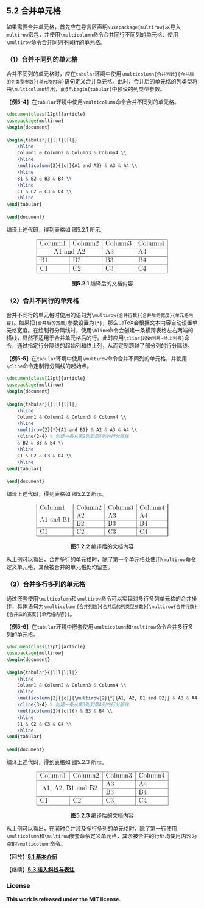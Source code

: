 ## 5.2 合并单元格

如果需要合并单元格，首先应在导言区声明`\usepackage{multirow}`以导入`multirow`宏包，并使用`\multicolumn`命令合并同行不同列的单元格、使用`\multirow`命令合并同列不同行的单元格。

### （1）合并不同列的单元格

合并不同列的单元格时，应在`tabular`环境中使用`\multicolumn{合并列数}{合并后的列类型参数}{单元格内容}`语句定义合并单元格。此时，合并后的单元格的列类型将由`\multicolumn`给出，而非`\begin{tabular}`中预设的列类型参数。

【**例5-4**】在`tabular`环境中使用`\multicolumn`命令合并不同列的单元格。

```tex
\documentclass[12pt]{article}
\usepackage{multirow}
\begin{document}

\begin{tabular}{|l|l|l|l|}
    \hline
    Column1 & Column2 & Column3 & Column4 \\
    \hline
    \multicolumn{2}{|c|}{A1 and A2} & A3 & A4 \\
    \hline
    B1 & B2 & B3 & B4 \\
    \hline
    C1 & C2 & C3 & C4 \\
    \hline
\end{tabular}

\end{document}
```

编译上述代码，得到表格如 图5.2.1 所示。

<p align="center">
<img align="middle" src="graphics/eg5_3new.png" width="350" />
</p>

<center><b>图5.2.1</b> 编译后的文档内容</center>

### （2）合并不同行的单元格

合并不同行的单元格时使用的语句为`\multirow{合并行数}{合并后的宽度}{单元格内容}`。如果把`{合并后的宽度}`参数设置为`{*}`，那么LaTeX会根据文本内容自动设置单元格宽度。在绘制行分隔线时，使用`\hline`命令会创建一条横跨表格左右两端的横线，显然不适用于合并单元格后的行。此时应用`\cline{起始列号-终止列号}`命令，通过指定行分隔线的起始列和终止列，从而定制跨越了部分列的行分隔线。

【**例5-5**】在`tabular`环境中使用`\multirow`命令合并不同列的单元格，并使用`\cline`命令定制行分隔线的起始点。

```tex
\documentclass[12pt]{article}
\usepackage{multirow}
\begin{document}

\begin{tabular}{|l|l|l|l|}
    \hline
    Column1 & Column2 & Column3 & Column4 \\
    \hline
    \multirow{2}{*}{A1 and B1} & A2 & A3 & A4 \\
    \cline{2-4} % 创建一条从第2列到第4列的行分隔线
    & B2 & B3 & B4 \\
    \hline
    C1 & C2 & C3 & C4 \\
    \hline
\end{tabular}

\end{document}
```

编译上述代码，得到表格如 图5.2.2 所示。

<p align="center">
<img align="middle" src="graphics/eg5_4.png" width="350" />
</p>

<center><b>图5.2.2</b> 编译后的文档内容</center>

从上例可以看出，合并多行的单元格时，除了第一个单元格处使用`\multirow`命令定义单元格，其余被合并的单元格处均留空。

### （3）合并多行多列的单元格

通过嵌套使用`\multicolumn`和`\multirow`命令可以实现对多行多列单元格的合并操作，具体语句为`\multicolumn{合并列数}{合并后的列类型参数}{\multirow{合并行数}{合并后的宽度}{单元格内容}}`。

【**例5-6**】在`tabular`环境中嵌套使用`\multicolumn`和`\multirow`命令合并多行多列的单元格。

```tex
\documentclass[12pt]{article}
\usepackage{multirow}
\begin{document}

\begin{tabular}{|l|l|l|l|}
    \hline
    Column1 & Column2 & Column3 & Column4 \\
    \hline
    \multicolumn{2}{|c|}{\multirow{2}{*}{A1, A2, B1 and B2}} & A3 & A4 \\ % 合并多行多列的单元格
    \cline{3-4} % 创建一条从第3列到第4列的行分隔线
    \multicolumn{2}{|c|}{} & B3 & B4 \\
    \hline
    C1 & C2 & C3 & C4 \\
    \hline
\end{tabular}

\end{document}
```

编译上述代码，得到表格如 图5.2.3 所示。

<p align="center">
<img align="middle" src="graphics/eg5_5.png" width="350" />
</p>

<center><b>图5.2.3</b> 编译后的文档内容</center>

从上例可以看出，在同时合并涉及多行多列的单元格时，除了第一行使用`\multicolumn`和`\multirow`嵌套命令定义单元格，其余被合并的行处均使用内容为空的`\multicolumn`命令。


【回放】[**5.1 基本介绍**](https://nbviewer.jupyter.org/github/xinychen/latex-cookbook/blob/main/chapter-5/section1.ipynb)

【继续】[**5.3 插入斜线与表注**](https://nbviewer.jupyter.org/github/xinychen/latex-cookbook/blob/main/chapter-5/section3.ipynb)

### License

<div class="alert alert-block alert-danger">
<b>This work is released under the MIT license.</b>
</div>
